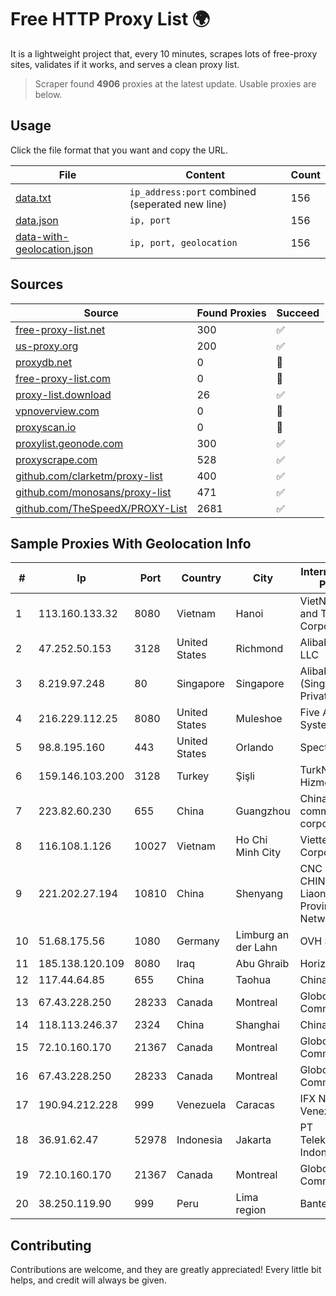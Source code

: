 
# Free HTTP Proxy List 🌍

It is a lightweight project that, every 10 minutes, scrapes lots of free-proxy sites, validates if it works, and serves a clean proxy list.


> Scraper found **4906** proxies at the latest update. Usable proxies are below.

## Usage

Click the file format that you want and copy the URL.


|File|Content|Count|
|----|-------|-----|
|[data.txt](https://raw.githubusercontent.com/themiralay/Proxy-List-World/master/data.txt)|`ip_address:port` combined (seperated new line)|156|
|[data.json](https://raw.githubusercontent.com/themiralay/Proxy-List-World/master/data.json)|`ip, port`|156|
|[data-with-geolocation.json](https://raw.githubusercontent.com/themiralay/Proxy-List-World/master/data-with-geolocation.json)|`ip, port, geolocation`|156|

## Sources

|Source|Found Proxies|Succeed|
|------|-------------|-------|
|[free-proxy-list.net](https://free-proxy-list.net)|300|✅|
|[us-proxy.org](https://www.us-proxy.org)|200|✅|
|[proxydb.net](http://proxydb.net)|0|🚫|
|[free-proxy-list.com](https://free-proxy-list.com/?page=&port=&type%5B%5D=http&type%5B%5D=https&up_time=0&search=Search)|0|🚫|
|[proxy-list.download](https://www.proxy-list.download/HTTP)|26|✅|
|[vpnoverview.com](https://vpnoverview.com/privacy/anonymous-browsing/free-proxy-servers)|0|🚫|
|[proxyscan.io](https://www.proxyscan.io)|0|🚫|
|[proxylist.geonode.com](https://proxylist.geonode.com/api/proxy-list?limit=300&page=1&sort_by=lastChecked&sort_type=desc&protocols=http,https)|300|✅|
|[proxyscrape.com](https://api.proxyscrape.com/v2/?request=displayproxies&protocol=http&timeout=10000&country=all&ssl=all&anonymity=all)|528|✅|
|[github.com/clarketm/proxy-list](https://raw.githubusercontent.com/clarketm/proxy-list/master/proxy-list-raw.txt)|400|✅|
|[github.com/monosans/proxy-list](https://raw.githubusercontent.com/monosans/proxy-list/main/proxies/http.txt)|471|✅|
|[github.com/TheSpeedX/PROXY-List](https://raw.githubusercontent.com/TheSpeedX/PROXY-List/master/http.txt)|2681|✅|


## Sample Proxies With Geolocation Info

|#|Ip|Port|Country|City|Internet Service Provider|
|-|--|----|-------|----|-------------------------|
|1|113.160.133.32|8080|Vietnam|Hanoi|VietNam Post and Telecom Corporation|
|2|47.252.50.153|3128|United States|Richmond|Alibaba Cloud LLC|
|3|8.219.97.248|80|Singapore|Singapore|Alibaba Cloud (Singapore) Private Limited|
|4|216.229.112.25|8080|United States|Muleshoe|Five Area Systems, LLC|
|5|98.8.195.160|443|United States|Orlando|Spectrum|
|6|159.146.103.200|3128|Turkey|Şişli|TurkNet Iletisim Hizmetleri|
|7|223.82.60.230|655|China|Guangzhou|China Mobile communications corporation|
|8|116.108.1.126|10027|Vietnam|Ho Chi Minh City|Viettel Corporation|
|9|221.202.27.194|10810|China|Shenyang|CNC Group CHINA169 Liaoning Province Network|
|10|51.68.175.56|1080|Germany|Limburg an der Lahn|OVH SAS|
|11|185.138.120.109|8080|Iraq|Abu Ghraib|Horizon ISP|
|12|117.44.64.85|655|China|Taohua|Chinanet|
|13|67.43.228.250|28233|Canada|Montreal|GloboTech Communications|
|14|118.113.246.37|2324|China|Shanghai|Chinanet|
|15|72.10.160.170|21367|Canada|Montreal|GloboTech Communications|
|16|67.43.228.250|28233|Canada|Montreal|GloboTech Communications|
|17|190.94.212.228|999|Venezuela|Caracas|IFX Networks Venezuela C.A.|
|18|36.91.62.47|52978|Indonesia|Jakarta|PT Telekomunikasi Indonesia|
|19|72.10.160.170|21367|Canada|Montreal|GloboTech Communications|
|20|38.250.119.90|999|Peru|Lima region|Bantel SAC|



## Contributing

Contributions are welcome, and they are greatly appreciated! Every
little bit helps, and credit will always be given.

